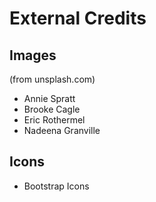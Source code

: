 # External Credits
## Images
(from unsplash.com)

- Annie Spratt
- Brooke Cagle
- Eric Rothermel
- Nadeena Granville

## Icons
- Bootstrap Icons

